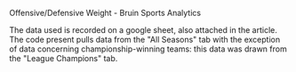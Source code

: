 Offensive/Defensive Weight - Bruin Sports Analytics

The data used is recorded on a google sheet, also attached in the article. The code 
present pulls data from the "All Seasons" tab with the exception of data concerning
championship-winning teams: this data was drawn from the "League Champions" tab. 
